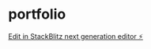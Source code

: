 # portfolio

[Edit in StackBlitz next generation editor ⚡️](https://stackblitz.com/~/github.com/Alyan86/portfolio)
